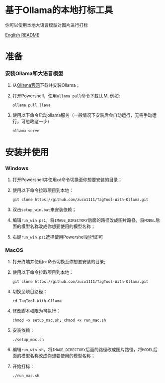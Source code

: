 # 基于Ollama的本地打标工具
你可以使用本地大语言模型对图片进行打标

[English README](https://github.com/zuco1111/TagTool-With-Ollama/blob/main/README.md)

# 准备

### 安装Ollama和大语言模型

1. 从[Ollama官网](https://www.ollama.com)下载并安装Ollama；

2. 打开Powershell，使用`ollama pull`命令下载LLM, 例如:
    ```
    ollama pull llava
    ```
    
3. 使用以下命令启动ollama服务（一般情况下安装后会自动运行，无需手动运行，可忽略这一步）
   ```
   ollama serve
   ```

# 安装并使用


### Windows

1. 打开Powershell并使用`cd`命令切换至你想要安装的目录；

2. 使用以下命令拉取项目到本地：
    ```
    git clone https://github.com/zuco1111/TagTool-With-Ollama.git
    ```
    
3. 双击`setup_win.bat`来安装依赖；

4. 编辑`run_win.ps1`，将`IMAGE_DIRECTORY`后面的路径改成图片路径，将`MODEL`后面的模型名称改成你想要使用的模型名称；

5. 右键`run_win.ps1`选择使用Powershell运行即可


### MacOS

1. 打开终端并使用`cd`命令切换至你想要安装的目录;

2. 使用以下命令拉取项目到本地：
   ```
   git clone https://github.com/zuco1111/TagTool-With-Ollama.git
   ```

3. 切换至项目路径：
   ```
   cd TagTool-With-Ollama
   ```

4. 修改脚本权限为可执行：
   ```
   chmod +x setup_mac.sh; chmod +x run_mac.sh
   ```

5. 安装依赖：
   ```
   ./setup_mac.sh
   ```
   
6. 编辑`run_win.sh`，将`IMAGE_DIRECTORY`后面的路径改成图片路径，将`MODEL`后面的模型名称改成你想要使用的模型名称；

5. 开始打标：
   ```
   ./run_mac.sh
   ```
